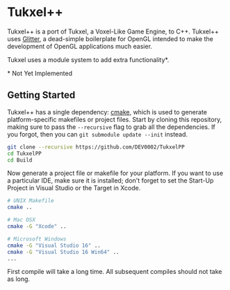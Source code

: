 # Tukxel++

Tukxel++ is a port of Tukxel, a Voxel-Like Game Engine, to C++. Tukxel++ uses [Glitter](http://polytonic.github.io/Glitter/), a dead-simple boilerplate for OpenGL intended to make the development of OpenGL applications much easier.

Tukxel uses a module system to add extra functionality*.

\* Not Yet Implemented

## Getting Started
Tukxel++ has a single dependency: [cmake](http://www.cmake.org/download/), which is used to generate platform-specific makefiles or project files. Start by cloning this repository, making sure to pass the `--recursive` flag to grab all the dependencies. If you forgot, then you can `git submodule update --init` instead.

```bash
git clone --recursive https://github.com/DEV0002/TukxelPP
cd TukxelPP
cd Build
```

Now generate a project file or makefile for your platform. If you want to use a particular IDE, make sure it is installed; don't forget to set the Start-Up Project in Visual Studio or the Target in Xcode.

```bash
# UNIX Makefile
cmake ..

# Mac OSX
cmake -G "Xcode" ..

# Microsoft Windows
cmake -G "Visual Studio 16" ..
cmake -G "Visual Studio 16 Win64" ..
...
```

First compile will take a long time. All subsequent compiles should not take as long.

